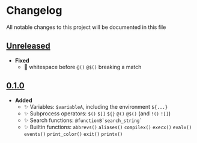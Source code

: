 # Changelog
All notable changes to this project will be documented in this file

[unreleased]: https://github.com/eugenesvk/sublime-xonsh/compare/0.1.0...HEAD
## [Unreleased]
  <!-- - __Added__ -->
  <!--   + :sparkles:  -->
  <!-- - __Changed__ -->
  <!--   +  -->
  <!-- - __Fixed__ -->
  <!--   + :lady_beetle:  -->
  <!-- - __Deprecated__ -->
  <!--   + :poop:  -->
  <!-- - __Removed__ -->
  <!--   + :wastebasket:  -->
  <!-- - __Security__ -->
  <!--   + :lock:  -->
  - __Fixed__
    + :lady_beetle: whitespace before `@()` `@$()` breaking a match

[0.1.0]: https://github.com/eugenesvk/sublime-xonsh/releases/tag/0.1.0
## [0.1.0]
  - __Added__
    + :sparkles: Variables: `$variableA`, including the environment `${...}`
    + :sparkles: Subprocess operators: `$()` `$[]` `${}` `@()` `@$()` (and `!()` `![]`)
    + :sparkles: Search functions: `` @functionB`search_string` ``
    + :sparkles: Builtin functions: `abbrevs()` `aliases()` `compilex()` `execx()` `evalx()` `events()` `print_color()` `exit()` `printx()`
